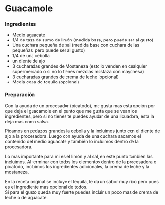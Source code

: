 # Guacamole  

### Ingredientes  

* Medio aguacate 
* 1/4 de taza de sumo de limón (medida base, pero puede ser al gusto)
* Una cuchara pequeña de sal (medida base con cuchara de las pequeñas, pero puede ser al gusto)
* 1/4 de una cebolla 
* un diente de ajo
* 3 cucharadas grandes de Mostaneza (esto lo venden en cualquier supermercado o si no lo tienes mezclas mostaza con mayonesa)
* 3 cucharadas grandes de crema de leche (opcional)
* Media copa de tequila (opcional)

### Preparación 

Con la ayuda de un procesador (picatodo), me gusta mas esta opción por que deja el guacamole en el punto que me gusta que se 
vean los ingredientes, pero si no tienes te puedes ayudar de una licuadora, esta la deja mas como salsa.  

Picamos en pedazos grandes la cebolla y la incluimos junto con el diente de ajo a la procesadora. Luego con ayuda de una cuchara sacamos
el contenido del medio aguacate y también lo incluimos dentro de la procesadora.  

Lo mas importante para mi es el limón y al sal, en este punto también las incluimos. Al terminar con todos los elementos dentro
de la procesadora o picatodo, incluimos los ingredientes adicionales, la crema de leche y la mostaneza.

En la receta original se incluye el tequila, le da un sabor muy rico pero pues es el ingrediente mas opcional de todos.  
Si para el gusto queda muy fuerte puedes incluir un poco mas de crema de leche o de aguacate.







